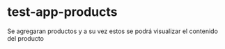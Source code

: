 # test-app-products
Se agregaran productos y a su vez estos se podrá visualizar el contenido del producto

